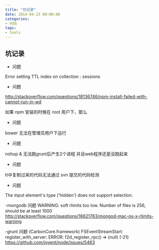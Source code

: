 ```yaml
---
title: "坑记录"
date: 2014-04-23 00:00:00
categories:
- 代码
tags:
- tools
---
```


## 坑记录

- 问题

Error setting TTL index on collection : sessions

- 问题

http://stackoverflow.com/questions/18136746/npm-install-failed-with-cannot-run-in-wd

如果 npm 安装的时候在 root 用户下，那么

- 问题

bower 无法在管理员用户下运行

- 问题

nohup & 无法跑grunt后产生2个进程 并且web程序还是没跑起来

- 问题

tt中复制过来的代码无法通过 svn 提交的代码检测

- 问题

The input element's type ('hidden') does not support selection.

-mongodb 问题
WARNING: soft rlimits too low. Number of files is 256, should be at least 1000
http://stackoverflow.com/questions/16621763/mongod-mac-os-x-rlimits-warning

-grunt 问题
(CarbonCore.framework) FSEventStreamStart: register_with_server: ERROR: f2d_register_rpc() => (null) (-21)
https://github.com/joyent/node/issues/5463
